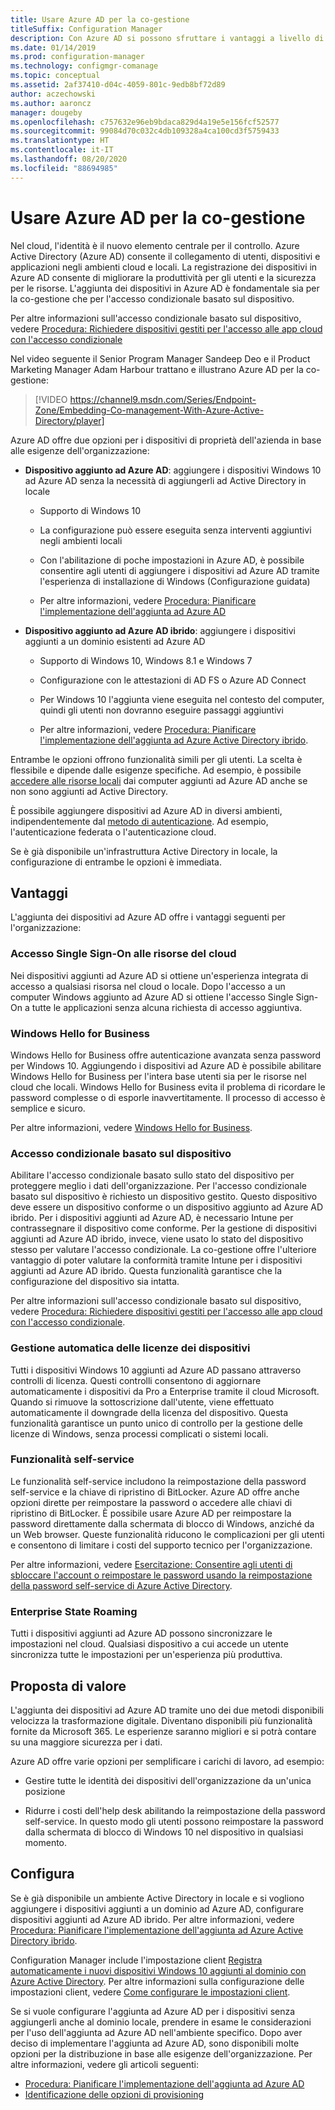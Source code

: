 ```yaml
---
title: Usare Azure AD per la co-gestione
titleSuffix: Configuration Manager
description: Con Azure AD si possono sfruttare i vantaggi a livello di produttività per gli utenti e di sicurezza per le risorse, sia per gli ambienti cloud che locali
ms.date: 01/14/2019
ms.prod: configuration-manager
ms.technology: configmgr-comanage
ms.topic: conceptual
ms.assetid: 2af37410-d04c-4059-801c-9edb8bf72d89
author: aczechowski
ms.author: aaroncz
manager: dougeby
ms.openlocfilehash: c757632e96eb9bdaca829d4a19e5e156fcf52577
ms.sourcegitcommit: 99084d70c032c4db109328a4ca100cd3f5759433
ms.translationtype: HT
ms.contentlocale: it-IT
ms.lasthandoff: 08/20/2020
ms.locfileid: "88694985"
---
```

# <a name="use-azure-ad-for-co-management"></a>Usare Azure AD per la co-gestione

Nel cloud, l'identità è il nuovo elemento centrale per il controllo. Azure Active Directory (Azure AD) consente il collegamento di utenti, dispositivi e applicazioni negli ambienti cloud e locali. La registrazione dei dispositivi in Azure AD consente di migliorare la produttività per gli utenti e la sicurezza per le risorse. L'aggiunta dei dispositivi in Azure AD è fondamentale sia per la co-gestione che per l'accesso condizionale basato sul dispositivo.

Per altre informazioni sull'accesso condizionale basato sul dispositivo, vedere [Procedura: Richiedere dispositivi gestiti per l'accesso alle app cloud con l'accesso condizionale](/azure/active-directory/conditional-access/require-managed-devices)

Nel video seguente il Senior Program Manager Sandeep Deo e il Product Marketing Manager Adam Harbour trattano e illustrano Azure AD per la co-gestione:

> [!VIDEO https://channel9.msdn.com/Series/Endpoint-Zone/Embedding-Co-management-With-Azure-Active-Directory/player]

Azure AD offre due opzioni per i dispositivi di proprietà dell'azienda in base alle esigenze dell'organizzazione:  

- **Dispositivo aggiunto ad Azure AD**: aggiungere i dispositivi Windows 10 ad Azure AD senza la necessità di aggiungerli ad Active Directory in locale  

  - Supporto di Windows 10

  - La configurazione può essere eseguita senza interventi aggiuntivi negli ambienti locali  

  - Con l'abilitazione di poche impostazioni in Azure AD, è possibile consentire agli utenti di aggiungere i dispositivi ad Azure AD tramite l'esperienza di installazione di Windows (Configurazione guidata)  

  - Per altre informazioni, vedere [Procedura: Pianificare l'implementazione dell'aggiunta ad Azure AD](/azure/active-directory/devices/azureadjoin-plan)  

- **Dispositivo aggiunto ad Azure AD ibrido**: aggiungere i dispositivi aggiunti a un dominio esistenti ad Azure AD  

  - Supporto di Windows 10, Windows 8.1 e Windows 7

  - Configurazione con le attestazioni di AD FS o Azure AD Connect  

  - Per Windows 10 l'aggiunta viene eseguita nel contesto del computer, quindi gli utenti non dovranno eseguire passaggi aggiuntivi  

  - Per altre informazioni, vedere [Procedura: Pianificare l'implementazione dell'aggiunta ad Azure Active Directory ibrido](/azure/active-directory/devices/hybrid-azuread-join-plan).  

Entrambe le opzioni offrono funzionalità simili per gli utenti. La scelta è flessibile e dipende dalle esigenze specifiche. Ad esempio, è possibile [accedere alle risorse locali](/azure/active-directory/devices/azuread-join-sso) dai computer aggiunti ad Azure AD anche se non sono aggiunti ad Active Directory.

È possibile aggiungere dispositivi ad Azure AD in diversi ambienti, indipendentemente dal [metodo di autenticazione](/azure/active-directory/hybrid/choose-ad-authn). Ad esempio, l'autenticazione federata o l'autenticazione cloud.

Se è già disponibile un'infrastruttura Active Directory in locale, la configurazione di entrambe le opzioni è immediata.

## <a name="benefits"></a>Vantaggi

L'aggiunta dei dispositivi ad Azure AD offre i vantaggi seguenti per l'organizzazione:

### <a name="single-sign-on-to-cloud-resources"></a>Accesso Single Sign-On alle risorse del cloud

Nei dispositivi aggiunti ad Azure AD si ottiene un'esperienza integrata di accesso a qualsiasi risorsa nel cloud o locale. Dopo l'accesso a un computer Windows aggiunto ad Azure AD si ottiene l'accesso Single Sign-On a tutte le applicazioni senza alcuna richiesta di accesso aggiuntiva.  

### <a name="windows-hello-for-business"></a>Windows Hello for Business

Windows Hello for Business offre autenticazione avanzata senza password per Windows 10. Aggiungendo i dispositivi ad Azure AD è possibile abilitare Windows Hello for Business per l'intera base utenti sia per le risorse nel cloud che locali. Windows Hello for Business evita il problema di ricordare le password complesse o di esporle inavvertitamente. Il processo di accesso è semplice e sicuro.

Per altre informazioni, vedere [Windows Hello for Business](/windows/security/identity-protection/hello-for-business/hello-identity-verification).  

### <a name="device-based-conditional-access"></a>Accesso condizionale basato sul dispositivo

Abilitare l'accesso condizionale basato sullo stato del dispositivo per proteggere meglio i dati dell'organizzazione. Per l'accesso condizionale basato sul dispositivo è richiesto un dispositivo gestito. Questo dispositivo deve essere un dispositivo conforme o un dispositivo aggiunto ad Azure AD ibrido. Per i dispositivi aggiunti ad Azure AD, è necessario Intune per contrassegnare il dispositivo come conforme. Per la gestione di dispositivi aggiunti ad Azure AD ibrido, invece, viene usato lo stato del dispositivo stesso per valutare l'accesso condizionale. La co-gestione offre l'ulteriore vantaggio di poter valutare la conformità tramite Intune per i dispositivi aggiunti ad Azure AD ibrido. Questa funzionalità garantisce che la configurazione del dispositivo sia intatta.

Per altre informazioni sull'accesso condizionale basato sul dispositivo, vedere [Procedura: Richiedere dispositivi gestiti per l'accesso alle app cloud con l'accesso condizionale](/azure/active-directory/conditional-access/require-managed-devices).  

### <a name="automatic-device-licensing"></a>Gestione automatica delle licenze dei dispositivi

Tutti i dispositivi Windows 10 aggiunti ad Azure AD passano attraverso controlli di licenza. Questi controlli consentono di aggiornare automaticamente i dispositivi da Pro a Enterprise tramite il cloud Microsoft. Quando si rimuove la sottoscrizione dall'utente, viene effettuato automaticamente il downgrade della licenza del dispositivo. Questa funzionalità garantisce un punto unico di controllo per la gestione delle licenze di Windows, senza processi complicati o sistemi locali.

### <a name="self-service-functionality"></a>Funzionalità self-service

Le funzionalità self-service includono la reimpostazione della password self-service e la chiave di ripristino di BitLocker. Azure AD offre anche opzioni dirette per reimpostare la password o accedere alle chiavi di ripristino di BitLocker. È possibile usare Azure AD per reimpostare la password direttamente dalla schermata di blocco di Windows, anziché da un Web browser. Queste funzionalità riducono le complicazioni per gli utenti e consentono di limitare i costi del supporto tecnico per l'organizzazione.  

Per altre informazioni, vedere [Esercitazione: Consentire agli utenti di sbloccare l'account o reimpostare le password usando la reimpostazione della password self-service di Azure Active Directory](/azure/active-directory/authentication/tutorial-enable-sspr).

### <a name="enterprise-state-roaming"></a>Enterprise State Roaming

Tutti i dispositivi aggiunti ad Azure AD possono sincronizzare le impostazioni nel cloud. Qualsiasi dispositivo a cui accede un utente sincronizza tutte le impostazioni per un'esperienza più produttiva.  

## <a name="value-proposition"></a>Proposta di valore

L'aggiunta dei dispositivi ad Azure AD tramite uno dei due metodi disponibili velocizza la trasformazione digitale. Diventano disponibili più funzionalità fornite da Microsoft 365. Le esperienze saranno migliori e si potrà contare su una maggiore sicurezza per i dati.

Azure AD offre varie opzioni per semplificare i carichi di lavoro, ad esempio:

- Gestire tutte le identità dei dispositivi dell'organizzazione da un'unica posizione  

- Ridurre i costi dell'help desk abilitando la reimpostazione della password self-service. In questo modo gli utenti possono reimpostare la password dalla schermata di blocco di Windows 10 nel dispositivo in qualsiasi momento.  

## <a name="configure"></a>Configura

Se è già disponibile un ambiente Active Directory in locale e si vogliono aggiungere i dispositivi aggiunti a un dominio ad Azure AD, configurare dispositivi aggiunti ad Azure AD ibrido. Per altre informazioni, vedere [Procedura: Pianificare l'implementazione dell'aggiunta ad Azure Active Directory ibrido](/azure/active-directory/devices/hybrid-azuread-join-plan).

Configuration Manager include l'impostazione client [Registra automaticamente i nuovi dispositivi Windows 10 aggiunti al dominio con Azure Active Directory](../core/clients/deploy/about-client-settings.md#automatically-register-new-windows-10-domain-joined-devices-with-azure-active-directory). Per altre informazioni sulla configurazione delle impostazioni client, vedere [Come configurare le impostazioni client](../core/clients/deploy/configure-client-settings.md).

Se si vuole configurare l'aggiunta ad Azure AD per i dispositivi senza aggiungerli anche al dominio locale, prendere in esame le considerazioni per l'uso dell'aggiunta ad Azure AD nell'ambiente specifico. Dopo aver deciso di implementare l'aggiunta ad Azure AD, sono disponibili molte opzioni per la distribuzione in base alle esigenze dell'organizzazione. Per altre informazioni, vedere gli articoli seguenti:

- [Procedura: Pianificare l'implementazione dell'aggiunta ad Azure AD](/azure/active-directory/devices/azureadjoin-plan)  
- [Identificazione delle opzioni di provisioning](/azure/active-directory/devices/azureadjoin-plan#understand-your-provisioning-options)